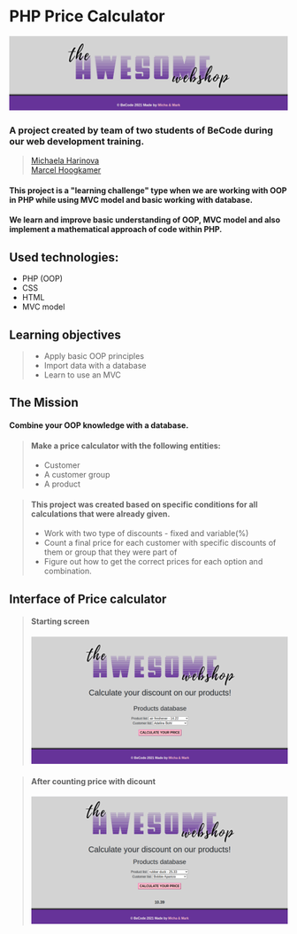 # PHP Price Calculator

![calculator](img/coverCalc.png)

### A project created by team of two students of BeCode during our web development training.

>[Michaela Harinova](https://github.com/mharin)     
>[Marcel Hoogkamer](https://github.com/MarcelHoogkamer)



#### This project is a "learning challenge" type when we are working with OOP in PHP while using MVC model and basic working with database.
#### We learn and improve basic understanding of OOP, MVC model and also implement a mathematical approach of code within PHP.

## Used technologies:
- PHP (OOP)
- CSS
- HTML
- MVC model

## Learning objectives
> - Apply basic OOP principles      
> - Import data with a database     
> - Learn to use an MVC


## The Mission
#### Combine your OOP knowledge with a database.

> #### Make a price calculator with the following entities:
> - Customer 
> - A customer group 
> - A product    


> #### This project was created based on specific conditions for all calculations that were already given.
>
> - Work with two type of discounts - fixed and variable(%)
> - Count a final price for each customer with specific discounts of them or group that they were part of
> - Figure out how to get the correct prices for each option and combination.





## Interface of Price calculator
>#### Starting screen
>![Screenshot Layout](img/calculatePrice0.png)

>#### After counting price with dicount
>![Screenshot Layout](img/calculatePrice.png)


